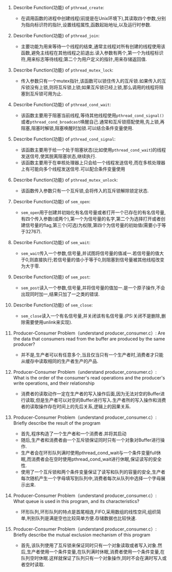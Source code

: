 <!--
 * @Github: https://github.com/Certseeds/CS302_OS
 * @Organization: SUSTech
 * @Author: nanoseeds
 * @Date: 2020-04-07 23:55:42
 * @LastEditors: nanoseeds
 * @LastEditTime: 2020-04-08 01:39:20
 * @License: CC-BY-NC-SA-V4.0 or any later version
 -->
1. Describe Function(功能) of `pthread_create`:
    + 在调用函数的进程中创建线程(前提是在Unix环境下),其读取四个参数,分别为指向标识符的指针,设置线程属性,函数起始地址,以及运行时参数.

2. Describe Function(功能) of `pthread_join`:
    + 主要功能为用来等待一个线程的结束,通常主线程对所有创建的线程使用该函数,避免主线程在其他线程之前退出.读入参数有两个,第一个为线程标识符,用来标志等待线程;第二个为用户定义的指针,用来存储返回值.

3. Describe Function(功能) of `pthread_mutex_lock`:
    + 传入参数只有一个mutex指针,该函数可以锁住传入的互斥锁.如果传入的互斥锁没有上锁,则将互斥锁上锁;如果互斥锁已经上锁,那么调用的线程将阻塞到互斥锁可用为止.

4. Describe Function(功能) of `pthread_cond_wait`:
    + 该函数主要用于阻塞当前线程,等待其他线程使用`pthread_cond_signal()`或者`pthread_cond_broadcast`唤醒自己.通常和互斥锁搭配使用,先上锁,再阻塞,阻塞时解锁,阻塞唤醒时加锁.可以结合条件变量使用.

5. Describe Function(功能) of `pthread_cond_signal`:
    + 该函数主要用于给一个处于阻塞状态(比如使用`pthread_cond_wait`)的线程发送信号,使其脱离阻塞状态,继续执行.
    + 该函数主要用于在单核处理器上只会给一个线程发送信号,而在多核处理器上有可能向多个线程发送信号.可以配合条件变量使用

6. Describe Function(功能) of `pthread_mutex_unlock`:
    + 该函数传入参数只有一个互斥锁,会将传入的互斥锁解除锁定状态.

7. Describe Function(功能) of `sem_open`:
    + `sem_open`用于创建并初始化有名信号量或者打开一个已存在的有名信号量,有四个传入参数(或两个),第一个为信号量的名字,第二个为选择打开或者创建信号量的flag,第三个(可选)为权限,第四个为信号量的初始值(需要小于等于32767).

8. Describe Function(功能) of `sem_wait`:
    + `sem_wait`传入一个参数,信号量,并试图将信号量的值减一.若信号量的值大于0,则直接执行;若信号量的值小于等于0,则阻塞到信号量被其他线程改变为大于零.

9. Describe Function(功能) of `sem_post`:
    + `sem_post`读入一个参数,信号量,并将信号量的值加一.是一个原子操作,不会出现同时加一,结果只加了一之类的错误.

10. Describe Function(功能) of `sem_close`:
    + `sem_close`读入一个有名信号量,并关闭该有名信号量.(PS:关闭不是删除,删除需要使用unlink来实现).

11. Producer-Consumer Problem（understand producer_consumer.c）: Are the data that consumers read from the buffer are produced by the same producer?
    + 并不是,生产者可以有任意多个,当且仅当只有一个生产者时,消费者才只能从缓存中读取相同的生产者生产的产品.

12. Producer-Consumer Problem（understand producer_consumer.c）: What is the order of the consumer's read operations and the producer's write operations, and their relationship
    + 消费者的读取动作一定在生产者的写入操作后面,因为无法对空的Buffer进行读取,但是生产者可以对空的Buffer进行写入.生产者所的写入操作和消费者的读取操作存在时间上的先后关系,逻辑上的因果关系.

13. Producer-Consumer Problem（understand producer_consumer.c）: Briefly describe the result of the program
    + 首先,程序构造了一个生产者和一个消费者.并将其启动
    + 随后,生产者和消费者由一个互斥锁保证同时只有一个对象对Buffer进行操作.
    + 生产者会在环形队列满时使用pthread_cond_wait与一个条件变量full休眠,而消费者会在空时使用pthread_cond_wait进行休眠,保证读写的安全性.
    + 使用了一个互斥锁和两个条件变量保证了读写和队列的容量的安全,生产者每次随机产生一个字母填写到队列中,消费者每次从队列中选择一个字母展示出来.

14. Producer-Consumer Problem（understand producer_consumer.c）: What queue is used in this program, and its characteristics?
    + 环形队列,环形队列的特点是首尾相连,FIFO,采用数组的线性空间,组织简单,判别队列是满是空也比较简单方便.存储数据也比较快速.

15. Producer-Consumer Problem（understand producer_consumer.c）: Briefly describe the mutual exclusion mechanism of this program
    + 首先,该队列使用了互斥锁来保证同时只有一个对象读取或者写入对象.然后,生产者使用一个条件变量,在队列满时休眠,消费者使用一个条件变量,在队列空时休眠.这样就保证了队列只有一个对象操作,同时不会在满时写入或者空时读取.